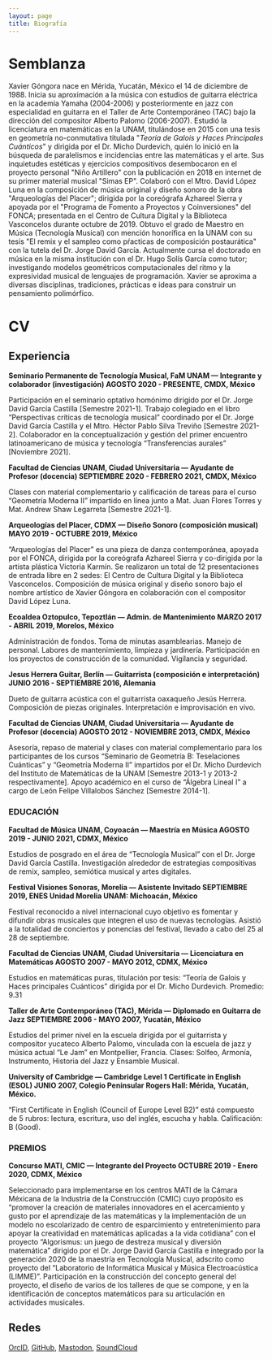 ```yaml
---
layout: page
title: Biografía
---
```

# Semblanza

Xavier Góngora nace en Mérida, Yucatán, México el 14 de diciembre de 1988. Inicia su aproximación a la música con estudios de guitarra eléctrica en la academia Yamaha (2004-2006) y posteriormente en jazz con especialidad en guitarra en el Taller de Arte Contemporáneo (TAC) bajo la dirección del compositor Alberto Palomo (2006-2007). Estudió la licenciatura en matemáticas en la UNAM, titulándose en 2015 con una tesis en geometría no-conmutativa titulada "_Teoría de Galois y Haces Principales Cuánticos_" y dirigida por el Dr. Micho Durdevich, quién lo inició en la búsqueda de paralelismos e incidencias entre las matemáticas y el arte. Sus inquietudes estéticas y ejercicios compositivos desembocaron en el proyecto personal "Niño Artillero" con la publicación en 2018 en internet de su primer material musical "Simas EP". Colaboró con el Mtro. David López Luna en la composición de música original y diseño sonoro de la obra "Arqueologías del Placer"; dirigida por la coreógrafa Azhareel Sierra y apoyada por el "Programa de Fomento a Proyectos y Coinversiones" del FONCA; presentada en el Centro de Cultura Digital y la Biblioteca Vasconcelos durante octubre de 2019. Obtuvo el grado de Maestro en Música (Tecnología Musical) con mención honorífica en la UNAM con su tesis "El remix y el sampleo como pŕacticas de composición postaurática" con la tutela del Dr. Jorge David García. Actualmente cursa el doctorado en música en la misma institución con el Dr. Hugo Solís García como tutor; investigando modelos geométricos computacionales del ritmo y la expresividad musical de lenguajes de programación. Xavier se aproxima a diversas disciplinas, tradiciones, prácticas e ideas para construir un pensamiento polimórfico.

# CV

## Experiencia

**Seminario Permanente de Tecnología Musical, FaM UNAM — Integrante y colaborador (investigación)
AGOSTO 2020 - PRESENTE, CMDX, México**

Participación en el seminario optativo homónimo dirigido por el Dr. Jorge David García Castilla [Semestre 2021-1].
Trabajo colegiado en el libro “Perspectivas críticas de tecnología musical” coordinado por el Dr. Jorge David García Castilla y el Mtro. Héctor Pablo Silva Treviño [Semestre 2021-2].
Colaborador en la conceptualización y gestión del primer encuentro latinoamericano de música y tecnología “Transferencias aurales” [Noviembre 2021].

**Facultad de Ciencias UNAM, Ciudad Universitaria — Ayudante de Profesor (docencia)
SEPTIEMBRE 2020 - FEBRERO 2021, CMDX, México**

Clases con material complementario y calificación de tareas para el curso “Geometría Moderna II” impartido en línea junto a Mat. Juan Flores Torres y Mat. Andrew Shaw Legarreta [Semestre 2021-1].

**Arqueologías del Placer, CDMX — Diseño Sonoro (composición musical)
MAYO 2019 - OCTUBRE 2019, México**

“Arqueologías del Placer” es una pieza de danza contemporánea, apoyada por el FONCA, dirigida por la coreógrafa Azhareel Sierra y co-dirigida por la artista plástica Victoria Karmín. Se realizaron un total de 12 presentaciones de entrada libre en 2 sedes: El Centro de Cultura Digital y la Biblioteca Vasconcelos.
Composición de música original y diseño sonoro bajo el nombre artístico de Xavier Góngora en colaboración con el compositor David López Luna.

**Ecoaldea Oztopulco, Tepoztlán — Admin. de Mantenimiento
MARZO 2017 - ABRIL 2019, Morelos, México**

Administración de fondos.
Toma de minutas asamblearias.
Manejo de personal.
Labores de mantenimiento, limpieza y jardinería.
Participación en los proyectos de construcción de la comunidad.
Vigilancia y seguridad.

**Jesus Herrera Guitar, Berlín — Guitarrista (composición e interpretación)
JUNIO 2016 - SEPTIEMBRE 2016, Alemania**

Dueto de guitarra acústica con el guitarrista oaxaqueño Jesús Herrera.
Composición de piezas originales.
Interpretación e improvisación en vivo.

**Facultad de Ciencias UNAM, Ciudad Universitaria — Ayudante de Profesor (docencia)
AGOSTO 2012 - NOVIEMBRE 2013, CMDX, México**

Asesoría, repaso de material y clases con material complementario para los participantes de los cursos “Seminario de Geometría B: Teselaciones Cuánticas” y “Geometría Moderna II” impartidos por el Dr. Micho Durdevich del Instituto de Matemáticas de la UNAM [Semestre 2013-1 y 2013-2 respectivamente]. Apoyo académico en el curso de “Álgebra Lineal I” a cargo de León Felipe Villalobos Sánchez [Semestre 2014-1].

### EDUCACIÓN

**Facultad de Música UNAM, Coyoacán — Maestría en Música
AGOSTO 2019 - JUNIO 2021, CDMX, México**

Estudios de posgrado en el área de “Tecnología Musical” con el Dr. Jorge David García Castilla. Investigación alrededor de estrategias compositivas de remix, sampleo, semiótica musical y artes digitales.

**Festival Visiones Sonoras, Morelia — Asistente Invitado
SEPTIEMBRE 2019, ENES Unidad Morelia UNAM: Michoacán, México**

Festival reconocido a nivel internacional cuyo objetivo es fomentar y difundir obras musicales que integren el uso de nuevas tecnologías. Asistió a la totalidad de conciertos y ponencias del festival, llevado a cabo del 25 al 28 de septiembre.

**Facultad de Ciencias UNAM, Ciudad Universitaria — Licenciatura en Matemáticas
AGOSTO 2007 - MAYO 2012, CDMX, México**

Estudios en matemáticas puras, titulación por tesis: “Teoría de Galois y Haces principales Cuánticos” dirigida por el Dr. Micho Durdevich. Promedio: 9.31

**Taller de Arte Contemporáneo (TAC), Mérida — Diplomado en Guitarra de Jazz
SEPTIEMBRE 2006 - MAYO 2007, Yucatán, México**

Estudios del primer nivel en la escuela dirigida por el guitarrista y compositor yucateco Alberto Palomo, vinculada con la escuela de jazz y música actual “Le Jam” en Montpellier, Francia. Clases: Solfeo, Armonía, Instrumento, Historia del Jazz y Ensamble Musical.

**University of Cambridge — Cambridge Level 1 Certificate in English (ESOL)
JUNIO 2007, Colegio Peninsular Rogers Hall: Mérida, Yucatán, México.**

“First Certificate in English (Council of Europe Level B2)” está compuesto de 5 rubros: lectura, escritura, uso del inglés, escucha y habla. Calificación: B (Good).

### PREMIOS

**Concurso MATI, CMIC — Integrante del Proyecto
OCTUBRE 2019 - Enero 2020, CDMX, México**

Seleccionado para implementarse en los centros MATI de la Cámara Méxicana de la Industria de la Construcción (CMIC) cuyo propósito es “promover la creación de materiales innovadores en el acercamiento y gusto por el aprendizaje de las matemáticas y la implementación de un modelo no escolarizado de centro de esparcimiento y entretenimiento para apoyar la creatividad en matemáticas aplicadas a la vida cotidiana” con el proyecto “Algorismus: un juego de destreza musical y diversión matemática” dirigido por el Dr. Jorge David García Castilla e integrado por la generación 2020 de la maestría en Tecnología Musical, adscrito como proyecto del “Laboratorio de Informática Musical y Música Electroacústica (LIMME)”.
Participación en la construcción del concepto general del proyecto, el diseño de varios de los talleres de que se compone, y en la identificación de conceptos matemáticos para su articulación en actividades musicales.

## Redes

[OrcID](https://orcid.org/0000-0002-5759-7384), [GitHub](https://github.com/ninioArtillero), [Mastodon](https://qoto.org/@xavigo), [SoundCloud](https://soundcloud.com/ninio_artillero)
